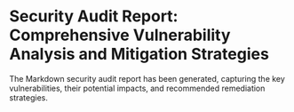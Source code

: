 # Security Audit Report: Comprehensive Vulnerability Analysis and Mitigation Strategies

The Markdown security audit report has been generated, capturing the key vulnerabilities, their potential impacts, and recommended remediation strategies.
